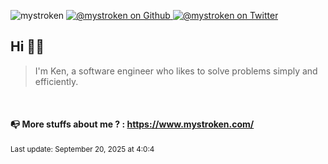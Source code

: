<p align="left">
  <img src="https://komarev.com/ghpvc/?username=mystroken&label=Profile%20views&color=0e75b6&style=flat" alt="mystroken" />
  <a href="https://github.com/mystroken" rel="nofollow">
    <img src="https://img.shields.io/github/followers/mystroken?label=Follow&style=social" alt="@mystroken on Github" />
  </a>
  <a href="https://twitter.com/intent/follow?screen_name=mystroken" rel="nofollow">
    <img src="https://img.shields.io/twitter/follow/mystroken?label=Follow" alt="@mystroken on Twitter" />
  </a>
</p>

<h2 align="left">
Hi 👋🏾
</h2>

<blockquote align="left">
I'm Ken, a software engineer who likes to solve problems simply and efficiently.
</blockquote>

<br>

<h4>
📭 More stuffs about me ? : <a href="https://www.mystroken.com/?utm_medium=github-readme">https://www.mystroken.com/</a>
</h4>

<p align="left">
  <small> Last update: September 20, 2025 at 4:0:4</small>
</p>
